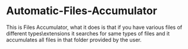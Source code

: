 # Automatic-Files-Accumulator
This is Files Accumulator, what it does is that if you have various files of different types\extensions it searches for same types of files and it accumulates all files in that folder provided by the user.
